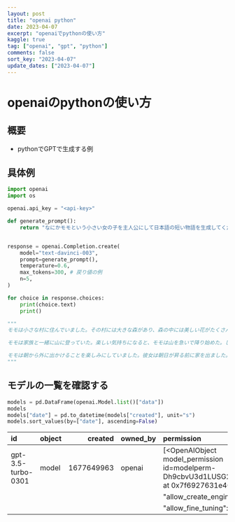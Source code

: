 ```yaml
---
layout: post
title: "openai python" 
date: 2023-04-07
excerpt: "openaiでpythonの使い方"
kaggle: true
tag: ["openai", "gpt", "python"]
comments: false
sort_key: "2023-04-07"
update_dates: ["2023-04-07"]
---
```


# openaiのpythonの使い方

## 概要
 - pythonでGPTで生成する例

## 具体例

```python
import openai
import os

openai.api_key = "<api-key>"

def generate_prompt():
    return "なにかモモという小さい女の子を主人公にして日本語の短い物語を生成してください。"


response = openai.Completion.create(
    model="text-davinci-003",
    prompt=generate_prompt(),
    temperature=0.6,
    max_tokens=300, # 戻り値の例
    n=5,
)

for choice in response.choices:
    print(choice.text)
    print()

"""
モモは小さな村に住んでいました。その村には大きな森があり、森の中には美しい花がたくさん咲いていました。モモは毎日森に行って花を見ては、その色や香りを楽しんでいました。ある日、モモは森の中で小さな小鳥を見つけました。その小鳥はモモと友達になり、それから毎日森を一緒に散歩して花を見て遊んでいました。モモは小鳥と一緒に楽しい時間を過ごしました。

モモは家族と一緒に山に登っていた。楽しい気持ちになると、モモは山を急いで降り始めた。しかし、山を降りている途中、彼女は古い古い屋敷を見つけた。そこで、モモは気になって中に入ってみることにした。中には色々な宝物が積み上げられていた。モモは一つずつ手にとって、大きな笑顔でそれらを見ていた。

モモは朝から外に出かけることを楽しみにしていました。彼女は朝日が昇る前に家を出ました。そして、大きな森を歩き始めました。森の中で、彼女は新しい友達を見つけました。友達と一緒に、森の中を散歩したり、空を見上げたり、お花畑を散策したりしました。モモはとても楽しく、朝から晩まで冒険を楽しみました。
"""
```

## モデルの一覧を確認する

```python
models = pd.DataFrame(openai.Model.list()["data"])
models
models["date"] = pd.to_datetime(models["created"], unit="s")
models.sort_values(by=["date"], ascending=False)
```

| id                            | object   |    created | owned_by        | permission                                                                                       | root                          | parent   | date                |
|:------------------------------|:---------|-----------:|:----------------|:-------------------------------------------------------------------------------------------------|:------------------------------|:---------|:--------------------|
| gpt-3.5-turbo-0301            | model    | 1677649963 | openai          | [<OpenAIObject model_permission id=modelperm-Dh9cbvU3d1LUSG2vFb8JHeBT at 0x7f6927631e40> JSON: { | gpt-3.5-turbo-0301            |          | 2023-03-01 05:52:43 |
|                               |          |            |                 |   "allow_create_engine": false,                                                                  |                               |          |                     |
|                               |          |            |                 |   "allow_fine_tuning": false,                                                                    |                               |          |

